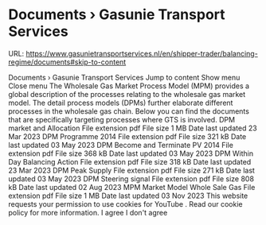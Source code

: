 # Documents › Gasunie Transport Services

URL: https://www.gasunietransportservices.nl/en/shipper-trader/balancing-regime/documents#skip-to-content

Documents › Gasunie Transport Services
Jump to content
Show menu
Close menu
The Wholesale
Gas
Market Process Model (MPM) provides a global description of the processes relating to the wholesale
gas
market model.
The detail process models (DPMs) further elaborate different processes in the wholesale
gas
chain.
Below you can find the documents that are specifically targeting processes where
GTS
is involved.
DPM market and Allocation
File extension
pdf
File size
1 MB
Date last updated
23 Mar 2023
DPM Programme 2014
File extension
pdf
File size
321 kB
Date last updated
03 May 2023
DPM Become and Terminate PV 2014
File extension
pdf
File size
368 kB
Date last updated
03 May 2023
DPM Within Day Balancing Action
File extension
pdf
File size
318 kB
Date last updated
23 Mar 2023
DPM Peak Supply
File extension
pdf
File size
271 kB
Date last updated
03 May 2023
DPM Steering signal
File extension
pdf
File size
808 kB
Date last updated
02 Aug 2023
MPM Market Model Whole Sale Gas
File extension
pdf
File size
1 MB
Date last updated
03 Nov 2023
This website requests your permission to use cookies for
YouTube
. Read our
cookie policy
for more information.
I agree
I don't agree